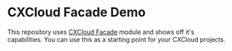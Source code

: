 # CXCloud Facade Demo

This repository uses [CXCloud Facade](https://github.com/cxcloud/cxcloud-facade) module and shows off it's capabilities. You can use this as a starting point for your CXCloud projects.
